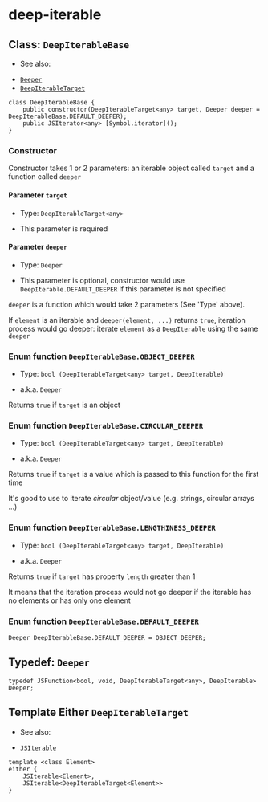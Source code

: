 
# deep-iterable

## Class: `DeepIterableBase`

 * See also:
  - [`Deeper`](./deep-iterable-base.md#typedef-deeper)
  - [`DeepIterableTarget`](./deep-iterable-base.md#template-either-deepiterabletarget)

```
class DeepIterableBase {
	public constructor(DeepIterableTarget<any> target, Deeper deeper = DeepIterableBase.DEFAULT_DEEPER);
	public JSIterator<any> [Symbol.iterator]();
}
```

### Constructor

Constructor takes 1 or 2 parameters: an iterable object called `target` and a function called `deeper`

#### Parameter `target`

 * Type: `DeepIterableTarget<any>`

 * This parameter is required

#### Parameter `deeper`

 * Type: `Deeper`

 * This parameter is optional, constructor would use `DeepIterable.DEFAULT_DEEPER` if this parameter is not specified

`deeper` is a function which would take 2 parameters (See 'Type' above).

If `element` is an iterable and `deeper(element, ...)` returns `true`, iteration process would go deeper: iterate `element` as a `DeepIterable` using the same `deeper`

### Enum function `DeepIterableBase.OBJECT_DEEPER`

 * Type: `bool (DeepIterableTarget<any> target, DeepIterable)`
  - a.k.a. `Deeper`

Returns `true` if `target` is an object

### Enum function `DeepIterableBase.CIRCULAR_DEEPER`

 * Type: `bool (DeepIterableTarget<any> target, DeepIterable)`
  - a.k.a. `Deeper`

Returns `true` if `target` is a value which is passed to this function for the first time

It's good to use to iterate *circular* object/value (e.g. strings, circular arrays ...)

### Enum function `DeepIterableBase.LENGTHINESS_DEEPER`

 * Type: `bool (DeepIterableTarget<any> target, DeepIterable)`
  - a.k.a. `Deeper`

Returns `true` if `target` has property `length` greater than 1

It means that the iteration process would not go deeper if the iterable has no elements or has only one element

### Enum function `DeepIterableBase.DEFAULT_DEEPER`

```
Deeper DeepIterableBase.DEFAULT_DEEPER = OBJECT_DEEPER;
```

## Typedef: `Deeper`

```
typedef JSFunction<bool, void, DeepIterableTarget<any>, DeepIterable> Deeper;
```

## Template Either `DeepIterableTarget`

 * See also:
  - [`JSIterable`](../global/readme.md#struct-jsiterable)

```
template <class Element>
either {
	JSIterable<Element>,
	JSIterable<DeepIterableTarget<Element>>
}
```
